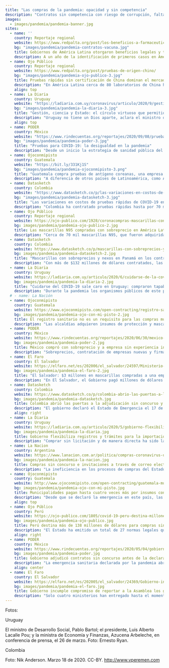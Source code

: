 ```yaml
---
title: "Las compras de la pandemia: opacidad y sin competencia"
description: "Contratos sin competencia con riesgo de corrupción, falta de transparencia, sobrecostos en las compras públicas y la flexibilización de los estándares de calidad en las importaciones son los principales hallazgos del análisis de cerca de 100 normas legales como parte de una investigación regional realizada por la Red de Periodistas de América Latina para la Transparencia y la Anticorrupción, conformada por OjoPúblico de Perú, la diaria de Uruguay, El Faro de El Salvador, Datasketch de Colombia, La Nación de Argentina, PODER de México y Ojoconmipisto de Guatemala."
images:
  - images/pandemia/pandemia-banner.jpg
sites:
  - name: ''
    country: Reportaje regional
    website: https://www.redpalta.org/post/los-beneficios-a-farmaceuticas-en-compra-de-vacunas/
    bg: "images/pandemia/pandemia-contratos-vacuna.jpg"
    title: Gobiernos de América Latina otorgaron beneficios legales y tributarios a farmacéuticas en compra de vacunas
    description: A un año de la identificación de primeros casos en América Latina, un análisis de las medidas legales publicadas por los gobiernos determina que 13 países de América Latina cambiaron sus leyes para comprar la vacuna contra la covid-19 entre septiembre y febrero del 2021. Este es un reportaje liderado por la Red Palta.
  - name: Ojo Público
    country: Reportaje regional
    website: https://www.redpalta.org/post/pruebas-de-origen-chino/
    bg: "images/pandemia/pandemia-ojo-publico-3.jpg"
    title: Pruebas rápidas sin certificación de China dominan el mercado de América Latina
    description: "En América Latina cerca de 80 laboratorios de China han vendido, importado o recibido autorización para sus pruebas rápidas de Covid-19. Sin embargo, el 93% de estos test serológicos no cuentan con certificación sanitaria en su país de origen."
    align: top
  - name: La Diaria
    country: Uruguay
    website: "https://ladiaria.com.uy/coronavirus/articulo/2020/9/gestion-ciencia-y-estado-el-circulo-virtuoso-que-permitio-a-uruguay-combatir-el-coronavirus/"
    bg: "images/pandemia/pandemia-la-diaria-3.jpg"
    title: "Gestión, ciencia y Estado: el círculo virtuoso que permitió a Uruguay combatir el coronavirus"
    description: "Uruguay no tiene un Dios aparte, aclara el ministro de Salud Pública de ese país, Daniel Salinas. Un Estado fuerte, un sistema de salud integrado, una accesibilidad amplia a pruebas diagnósticas y la fuerte contribución de la academia y la ciencia nacionales son algunos de los factores que explican los buenos resultados de Uruguay en la contención de la pandemia. Los laboratorios públicos de ese país realizan casi el 50% de las pruebas de Covid-19, y el 54% de los test aplicados fueron desarrollados por científicos nacionales."
    align: top
  - name: PODER
    country: México
    website: "https://www.rindecuentas.org/reportajes/2020/09/08/pruebas-para-covid-19-la-desigualdad-en-la-pandemia/"
    bg: "images/pandemia/pandemia-poder-3.jpg"
    title: "Pruebas para COVID-19: la desigualdad en la pandemia"
    description: "Desde un inicio la estrategia de sanidad pública del gobierno federal fue la de hacer pruebas moleculares únicamente y no hacer pruebas masivas, lo cual le ha traído críticas, pues según expertos, la magnitud de la pandemia queda subrepresentada. La realidad es que para aquellas personas contagiadas con el virus Sars-CoV2, la única forma de saber que lo están es a través de las pruebas, con las moleculares que son más efectivas, o con las rápidas que son más baratas pero menos exactas. Existe una tercera opción, pero sólo para quienes se atienden en hospitales militares: las pruebas compradas por la Secretaría de la Defensa Nacional (SEDENA) que son moleculares pero de tan alta tecnología que pueden arrojar un resultado en sólo 45 minutos."
  - name: Ojoconmipisto
    country: Guatemala
    website: "https://bit.ly/331Kj1S"
    bg: "images/pandemia/pandemia-ojoconmipisto-3.png"
    title: "Guatemala compra pruebas de antígeno coreanas, una empresa controla el mercado"
    description: "A diferencia de otros países de Latinoamérica, como Argentina y Perú que optan por comprar pruebas rápidas de China o Estados Unidos, Guatemala se inclina por las que proveen Boditech Med Inc, SD Biosensor y Biocredit Rapigen, fabricadas en Corea del Sur. El 96 por ciento de estos insumos registrados en  Guatecompras fueron para adquirir las de SD Biosensor, una marca que según el registro del ministerio de Salud solo lo importa Labymed S.A. Las otras dos, Rapigen y Bioditech, representan el resto"
  - name: Datasketch
    country: Colombia
    website: "https://www.datasketch.co/p/las-variaciones-en-costos-de-pruebas-rapidas-de-covid-19-en-colombia"
    bg: "images/pandemia/pandemia-datasketch-3.jpg"
    title: "Las variaciones en costos de pruebas rápidas de COVID-19 en Colombia"
    description: "Colombia ha contratado pruebas rápidas hasta por 70 mil pesos (18 dólares). Datasketch analizó 63 contratos de entidades del Estado que adquirieron pruebas de COVID-19 (PCR o rápidas) para saber cuáles son sus proveedores locales, cuántas pruebas se han comprado y de dónde vienen."
  - name: Ojo Público
    country: Reportaje regional
    website: https://ojo-publico.com/1928/coronacompras-mascarillas-con-sobreprecio-en-america-latina
    bg: images/pandemia/pandemia-ojo-publico-2.jpg
    title: Las mascarillas N95 compradas con sobreprecio en América Latina
    description: "Cerca de 70 mil mascarillas N95, que fueron adquiridas por Argentina, Colombia, México, Perú y Uruguay costaron hasta dos veces más que el valor unitario promedio de estos respiradores en la región. El sobreprecio de trece de estas adquisiciones representó un gasto adicional de más de US$250 mil por parte de las autoridades de estos países."
  - name: Datasketch
    country: Colombia
    website: https://www.datasketch.co/p/mascarillas-con-sobreprecios-y-nexos-en-panama-en-los-contratos-por-covid-19
    bg: images/pandemia/pandemia-datasketch-2.jpg
    title: "Mascarillas con sobreprecios y nexos en Panamá en los contratos por COVID-19"
    description: "Con más de $132 millones de dólares contratados, las empresas que se están llevando la mayor tajada en suministros para enfrentar la emergencia sanitaria por COVID-19 en Colombia tienen conexiones en Panamá y están vendiendo mascarillas N95 por hasta el doble del precio."
  - name: La Diaria
    country: Uruguay
    website: https://ladiaria.com.uy/articulo/2020/6/cuidarse-de-la-covid-19-sale-caro-el-estado-compra-tapabocas-al-triple-de-su-costo-de-importacion/
    bg: images/pandemia/pandemia-la-diaria-2.jpg
    title: "Cuidarse del COVID-19 sale caro en Uruguay: compraron tapabocas al triple de su costo de importación"
    description: "Durante la pandemia los organismos públicos de este país adquirieron mascarillas descartables a un precio 18 veces mayor que en 2019. En esta investigación de la diaria liderada por la Red de Periodistas de América Latina para la Transparencia y la Anticorrupción (PALTA), se constata que Uruguay paga por las mascarillas descartables un precio cuatro veces mayor a su costo de importación."
  # - name: La Nación
  - name: Ojoconmipisto
    country: Guatemala
    website: https://www.ojoconmipisto.com/open-contracting/registro-sanitario-no-es-requisito-para-las-compras-de-covid19/
    bg: images/pandemia/pandemia-ojo-con-mi-pisto-2.jpg
    title: El registro sanitario no es un requisito para las compras municipales de COVID-19
    description: "Las alcaldías adquieren insumos de protección y mascarillas a proveedores que suelen venderles materiales de construcción sin exigirles un aval sanitario. El Ministerio de Salud advierte que deben pedirlo para garantizar la calidad del producto."
  - name: PODER
    country: México
    website: https://www.rindecuentas.org/reportajes/2020/06/30/mexico-compro-insumos-para-la-covid-19-con-sobreprecios-y-a-empresa-sin-experiencia/
    bg: images/pandemia/pandemia-poder-2.jpg
    title: México compró con sobreprecio y a empresa sin experiencia insumos contra la COVID-19
    description: "Sobreprecios, contratación de empresas nuevas y firmas no relacionadas al sector salud, manchan el proceso de contratación de algunos de los insumos comprados por el gobierno federal de México y el de la Ciudad de México. Cubrebocas, mascarillas N95 y KN95 y ventiladores registran estas irregularidades."
  - name: El Faro
    country: El Salvador
    website: https://elfaro.net/es/202006/el_salvador/24597/Ministerio-de-Salud-compr%C3%B3-$3-millones-en-mascarillas-a-un-vendedor-de-porcelana-y-cer%C3%A1mica.htm
    bg: images/pandemia/pandemia-el-faro-2.jpg
    title: "El Salvador: $3 millones en mascarillas compradas a una empresa que vende porcelana y cerámica"
    description: "En El Salvador, el Gobierno pagó millones de dólares para adquirir mascarillas KN95 y mascarillas quirúrgicas con sospecha de sobreprecio a proveedores sin experiencia en la venta de insumos médicos. Entre estos destacan una empresa de cerámicas radicada en Miami y una empresa dedicada a la informática fundada por un diputado de la República aliado del gobierno Bukele."
  - name: Datasketch
    country: Colombia
    website: https://www.datasketch.co/p/colombia-abrio-las-puertas-a-la-adjudicacion-sin-concurso-y-a-la-modificacion-de-contratos
    bg: images/pandemia/pandemia-datasketch.jpg
    title: Colombia abrió las puertas a la adjudicación sin concurso y a la modificación de contratos
    description: "El gobierno declaró el Estado de Emergencia el 17 de marzo de 2020 y autorizó el procedimiento de contratación directa para las compras de bienes y servicios de emergencia de COVID-19. Al mismo tiempo ha autorizado la posibilidad de realizar adendas y modificar los contratos."
    align: right
  - name: La Diaria
    country: Uruguay
    website: https://ladiaria.com.uy/articulo/2020/5/gobierno-flexibiliza-registros-y-tramites-para-la-importacion-de-insumos-y-equipos-medicos/
    bg: images/pandemia/pandemia-la-diaria.jpg
    title: Gobierno flexibiliza registros y trámites para la importación de insumos y equipos médicos
    description: "Comprar sin licitación y de manera directa ha sido la respuesta del gobierno de este país para enfrentar la pandemia de la COVID-19. La ley vigente les permite contratar sin concurso en situaciones de emergencia, pero la duración de los trámites de ingreso al país y el registro de productos suponía un escollo que ahora han resuelto aprobando normas desde el Poder Ejecutivo."
  - name: La Nacion
    country: Argentina
    website: https://www.lanacion.com.ar/politica/compras-coronavirus-un-sistema-peligroso-deficiente-nid2360123
    bg: images/pandemia/pandemia-la-nacion.jpg
    title: Compras sin concurso e invitaciones a través de correo electrónico
    description: "La ineficiencia en los procesos de compras del Estado se agudiza en tiempos de crisis. Como otros países de la región, Argentina declaró la emergencia nacional e incorporó contrataciones directas para los bienes y servicios de la Pandemia. Pero además, implementó invitaciones directas a empresas y proveedores a través de mensajes electrónicos."
  - name: Ojoconmipisto
    country: Guatemala
    website: http://www.ojoconmipisto.com/open-contracting/guatemala-municipalidades-pagan-hasta-cuatro-veces-mas-por-insumos-contra-la-pandemia/
    bg: images/pandemia/pandemia-ojo-con-mi-pisto.jpg
    title: Municipalidades pagan hasta cuatro veces más por insumos contra la pandemia
    description: "Desde que se declaró la emergencia en este país, las autoridades locales han priorizado sus compras en insumos médicos y  productos de la canasta básica de alimentos. Sin embargo, en algunos productos como las mascarillas han pagado muy por encima de su precio en situaciones normales. La Contraloría General de Cuentas audita a seis alcaldías por los altos precios a los que se adquirieron."
    align: top
  - name: Ojo Público
    country: Perú
    website: https://ojo-publico.com/1805/covid-19-peru-destina-millones-para-compras-sin-competencia
    bg: images/pandemia/pandemia-ojo-publico.jpg
    title: Perú destina más de 138 millones de dólares para compras sin competencia para COVID-19
    description: "El Estado ha emitido un total de 27 normas legales que regulan las contrataciones públicas durante la emergencia por la pandemia. Sin embargo, la norma señala que la mayoría de estas adquisiciones podrán realizarse a través de contrataciones directas, modalidad que implica riesgos de corrupción, advierten expertos. El análisis realizado por OjoPúblico determina que hasta el momento se han realizado compras directas por US$75 millones."
    align: right
  - name: PODER
    country: México
    website: https://www.rindecuentas.org/reportajes/2020/05/04/gobierno-adjudico-contratos-sin-concurso-antes-de-la-emergencia-por-covid-19/
    bg: images/pandemia/pandemia-poder.jpg
    title: Gobierno adjudicó contratos sin concurso antes de la declaratoria de emergencia por COVID-19 
    description: "La emergencia sanitaria declarada por la pandemia abrió las puertas a la opacidad en las contrataciones públicas para hacer frente al coronavirus. El resultado: se realizaron adjudicaciones directas incluso antes de la emergencia y se suspendieron los plazos para entregar las solicitudes de acceso a la información."
    align: center
  - name: El Faro
    country: El Salvador
    website: https://elfaro.net/es/202005/el_salvador/24369/Gobierno-incumple-compromiso-de-reportar-a-la-Asamblea-los-gastos-de-emergencia.htm
    bg: images/pandemia/pandemia-el-faro.jpg
    title: Gobierno incumple compromiso de reportar a la Asamblea los gastos de emergencia
    description: "Solo cuatro ministerios han entregado hasta el momento a la Asamblea algún informe de sus gastos de emergencia por la COVID-19. El decreto 606 obliga a que todas las dependencias del Ejecutivo envíen al Legislativo “un informe detallado y completo de cada liquidación” en plazos de 30 días. Ese mandato no se cumple. Además, esos informes dicen que el Gobierno ha invertido en dos meses al menos 179 millones de dólares en bienes y servicios relacionados con la pandemia, pero solo explican con algún detalle el destino de un 20 % de esa cantidad."
---
```




Fotos:

Uruguay

El ministro de Desarrollo Social, Pablo Bartol; el presidente, Luis Alberto Lacalle Pou; y la ministra de Economía y Finanzas, Azucena Arbeleche, en conferencia de prensa, el 26 de marzo. Foto: Ernesto Ryan.

Colombia

Foto: Nik Anderson. Marzo 18 de 2020. CC-BY. http://www.vperemen.com

